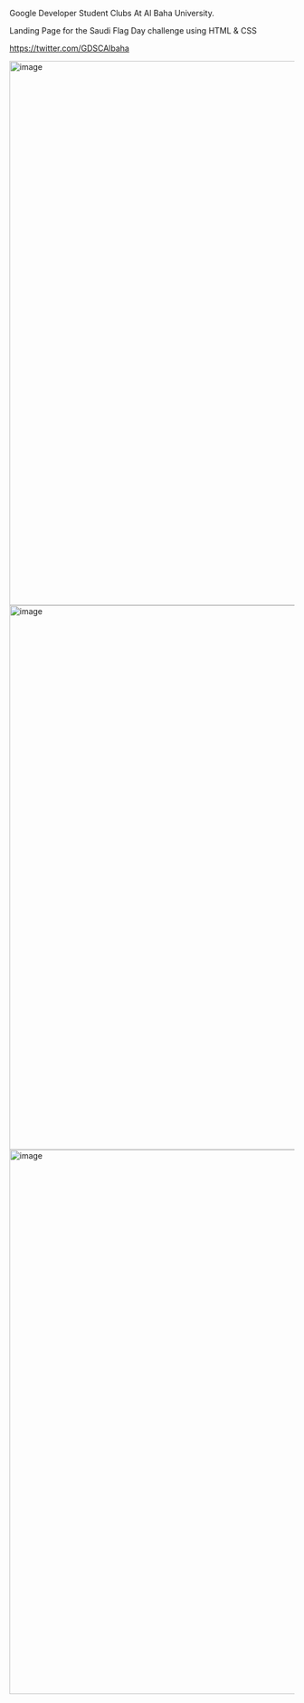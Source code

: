 Google Developer Student Clubs At Al Baha University.

Landing Page for the Saudi Flag Day challenge using HTML & CSS

https://twitter.com/GDSCAlbaha


<img width="960" alt="image" src="https://github.com/sumeeh/GDSCBU_Challenge_SaudiFlagDay_HTML-CSS/assets/104570316/e8fa56fd-4035-4676-b1cf-51b634f475d8">


<img width="960" alt="image" src="https://github.com/sumeeh/GDSCBU_Challenge_SaudiFlagDay_HTML-CSS/assets/104570316/a4c765e9-1cfe-43c7-bac2-a88b927e7cb9">


<img width="960" alt="image" src="https://github.com/sumeeh/GDSCBU_Challenge_SaudiFlagDay_HTML-CSS/assets/104570316/ca09b941-0751-4edd-b38d-9a530e70bddb">


